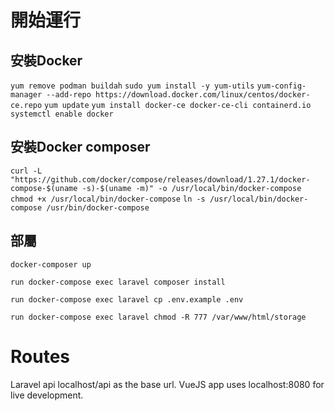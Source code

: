 # 開始運行

## 安裝Docker
`yum remove podman buildah`
`sudo yum install -y yum-utils`
`yum-config-manager --add-repo https://download.docker.com/linux/centos/docker-ce.repo`
`yum update`
`yum install docker-ce docker-ce-cli containerd.io`
`systemctl enable docker`

## 安裝Docker composer
`curl -L "https://github.com/docker/compose/releases/download/1.27.1/docker-compose-$(uname -s)-$(uname -m)" -o /usr/local/bin/docker-compose`
`chmod +x /usr/local/bin/docker-compose`
`ln -s /usr/local/bin/docker-compose /usr/bin/docker-compose`

## 部屬
`docker-composer up`

`run docker-compose exec laravel composer install`

`run docker-compose exec laravel cp .env.example .env`

`run docker-compose exec laravel chmod -R 777 /var/www/html/storage`

# Routes

Laravel api localhost/api as the base url.
VueJS app uses localhost:8080 for live development.
